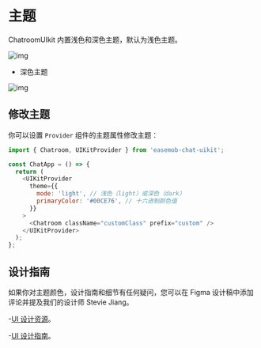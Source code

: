 # 主题

<Toc />

ChatroomUIkit 内置浅色和深色主题，默认为浅色主题。

![img](@static/images/uikit/chatroomweb/light_mode.png)

- 深色主题

![img](@static/images/uikit/chatroomweb/dark_mode.png)

## 修改主题 

你可以设置 `Provider` 组件的主题属性修改主题：

```javascript
import { Chatroom, UIKitProvider } from 'easemob-chat-uikit';

const ChatApp = () => {
  return (
    <UIKitProvider
      theme={{
        mode: 'light', // 浅色（light）或深色（dark）
        primaryColor: '#00CE76', // 十六进制颜色值
      }}
    >
      <Chatroom className="customClass" prefix="custom" />
    </UIKitProvider>
  );
};
```

## 设计指南 

如果你对主题颜色，设计指南和细节有任何疑问，您可以在 Figma 设计稿中添加评论并提及我们的设计师 Stevie Jiang。

-[UI 设计资源](https://www.figma.com/community/file/1322495388317476706/chatroom-uikit)。

-[UI 设计指南](https://www.figma.com/file/OX2dUdilAKHahAh9VwX8aI/Streamuikit?node-id=137)。
